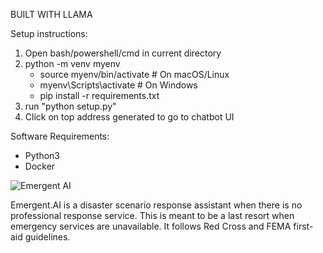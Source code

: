 BUILT WITH LLAMA


Setup instructions:

1. Open bash/powershell/cmd in current directory
2. python -m venv myenv
    - source myenv/bin/activate  # On macOS/Linux
    - myenv\Scripts\activate     # On Windows
   - pip install -r requirements.txt
3. run "python setup.py"
4. Click on top address generated to go to chatbot UI

Software Requirements:
- Python3
- Docker


![Emergent AI](https://github.com/user-attachments/assets/0c899c3a-af67-4479-a307-aae71d06b5ca)

Emergent.AI is a disaster scenario response assistant when there is no professional response service. This is meant to be a last resort when emergency services are unavailable. It follows Red Cross and FEMA first-aid guidelines.


